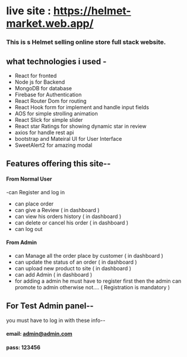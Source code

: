 # live site : https://helmet-market.web.app/

### This is s Helmet selling online store full stack website.
 
## what technologies i used -
- React for fronted 
- Node js for Backend
- MongoDB for database
- Firebase for Authentication 
- React Router Dom for routing
- React Hook form for implement and handle input fields
- AOS for simple strolling animation
- React Slick for simple slider
- React star Ratings for showing dynamic star in review
- axios for handle rest api
- bootstrap and Mateiral UI for User Interface 
- SweetAlert2  for amazing modal

## Features offering this site--

#### From Normal User
-can Register and log in
- can place order 
- can give a Review ( in dashboard )
- can view his orders history ( in dashboard )
- can delete or cancel his order ( in dashboard )
- can log out

#### From Admin
- can Manage all the order place by customer ( in dashboard )
- can update the status of an order ( in dashboard )
- can upload new product to site ( in dashboard )
- can add Admin  ( in dashboard )
- for adding a admin he must have to register first then the admin can promote to admin otherwise not.... ( Registration is mandatory )

## For Test Admin panel--
you must have to log in with these info--

#### email: admin@admin.com
#### pass: 123456
